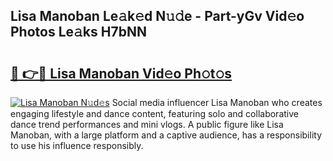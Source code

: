 ## Lisa Manoban Le𝚊k𝚎d N𝚞𝚍e - Part-yGv Vid𝚎o Photos Le𝚊ks H7bNN

# <h2><a href="http://fbduff.evod.top/?m=Lisa+Manoban">🔗 👉🔴 Lisa Manoban Vid𝚎o Ph𝚘t𝚘s</a></h2>

[![Lisa Manoban N𝚞d𝚎s](https://i.imgur.com/8V9OHl7.gif)](http://fbduff.evod.top/?m=Lisa+Manoban)
Social media influencer Lisa Manoban who creates engaging lifestyle and dance content, featuring solo and collaborative dance trend performances and mini vlogs. A public figure like Lisa Manoban, with a large platform and a captive audience, has a responsibility to use his influence responsibly. 
